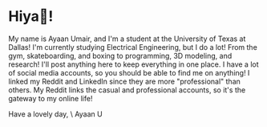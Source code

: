 # Hiya👋!

My name is Ayaan Umair, and I'm a student at the University of Texas at Dallas! I'm currently studying Electrical Engineering, but I do a lot! From the gym, skateboarding, and boxing to programming, 3D modeling, and research! I'll post anything here to keep everything in one place. I have a lot of social media accounts, so you should be able to find me on anything! I linked my Reddit and LinkedIn since they are more "professional" than others. My Reddit links the casual and professional accounts, so it's the gateway to my online life!

Have a lovely day, \ 
Ayaan U

